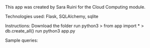 This app was created by Sara Ruini for the Cloud Computing module.

Technologies used:
Flask, SQLAlchemy, sqlite

Instructions:
Download the folder
run python3 > from app import * > db.create_all()
run python3 app.py

Sample queries: